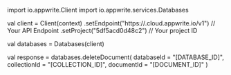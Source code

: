 import io.appwrite.Client
import io.appwrite.services.Databases

val client = Client(context)
    .setEndpoint("https://<REGION>.cloud.appwrite.io/v1") // Your API Endpoint
    .setProject("5df5acd0d48c2") // Your project ID

val databases = Databases(client)

val response = databases.deleteDocument(
    databaseId = "[DATABASE_ID]",
    collectionId = "[COLLECTION_ID]",
    documentId = "[DOCUMENT_ID]"
)
